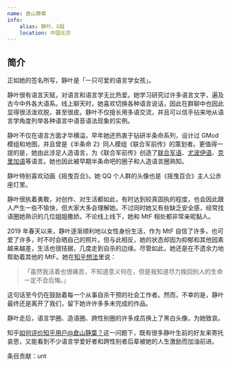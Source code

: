 ```yaml
---
name: 倉山静葉
info:
    alias: 静叶、G姐
    location: 中国北京
---
```


## 简介

正如她的签名所写，静叶是「一只可爱的语言学女孩」。

静叶很有语言天赋，对语言和语言学无比热爱。她学习研究过许多语言文字，遍及古今中外各大语系。线上聊天时，她喜欢切换各种语言说话，因此在群聊中也因此显得很活泼欢脱，甚至很皮。静叶不仅擅长用多语交流，并且可以信手拈来地从语言学角度列举各种语言中语音语法现象的实例。

静叶不仅在语言方面才华横溢，早年她还热衷于钻研半条命系列，设计过 GMod 模组和地图，并且曾是《半条命 2》同人模组《联合军前传》的策划者。更值得一提的是，她由此涉足人造语言，为《联合军前传》创造了[联合军语](https://yuyan.fandom.com/zh/wiki/联合军语)、[尤波伊语](https://yuyan.fandom.com/zh/wiki/尤波伊语)、[克里加语](https://yuyan.fandom.com/zh/wiki/克里加语)等语言。她也因此被早期半条命吧的圈子和人造语言圈熟知。

静叶特别喜欢动画《摇曳百合》。她 QQ 个人群的头像也是《摇曳百合》主人公赤座灯里。

静叶很执着勇敢，对创作、对生活都如此，有时达到较真固执的程度，也会因此跟人产生一些不愉快，但大家大多会理解她。不过同时她又有些缺乏安全感，经常找语圈她熟识的几位姐姐撒娇。不论线上线下，她和 MtF 相处都非常亲昵黏人。

2019 年春天以来，静叶逐渐顺利地以女性身份生活，作为 MtF 自信了许多，也可爱了许多，时不时会晒自己的照片。但与此相反，她的状态却因为抑郁和其他因素越来越差，生活也很拮据，几度走到自杀的边缘。尽管如此，她还是在不遗余力地帮助着其他的 MtF。她在[知乎想法](https://www.zhihu.com/pin/1091048372731047936)里说：

> 「虽然我活着也很痛苦，不知道意义何在，但是我知道尽力挽回别人的生命一定不会后悔。」

这句话至今仍在鼓励着每一个从事自杀干预的社会工作者。然而，不幸的是，静叶最终还是离开了我们，留下她许许多多未完成的作品。

静叶走后，语言学圈、造语圈、跨性别圈的许多成员换上了黑白头像，为她致哀。

知乎[如何评价知乎用户@倉山静葉？](https://www.zhihu.com/question/307482232)这一问题下，既有很多静叶生前的好友来寄托哀思，又能看到不少语言学爱好者和跨性别者后辈被她的人生激励而加油前进。

条目贡献：unt

